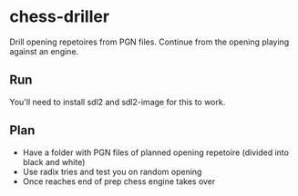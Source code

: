 # chess-driller

Drill opening repetoires from PGN files. Continue from the opening playing against an engine.

## Run

You'll need to install sdl2 and sdl2-image for this to work.

## Plan

* Have a folder with PGN files of planned opening repetoire (divided into black and white)
* Use radix tries and test you on random opening
* Once reaches end of prep chess engine takes over


